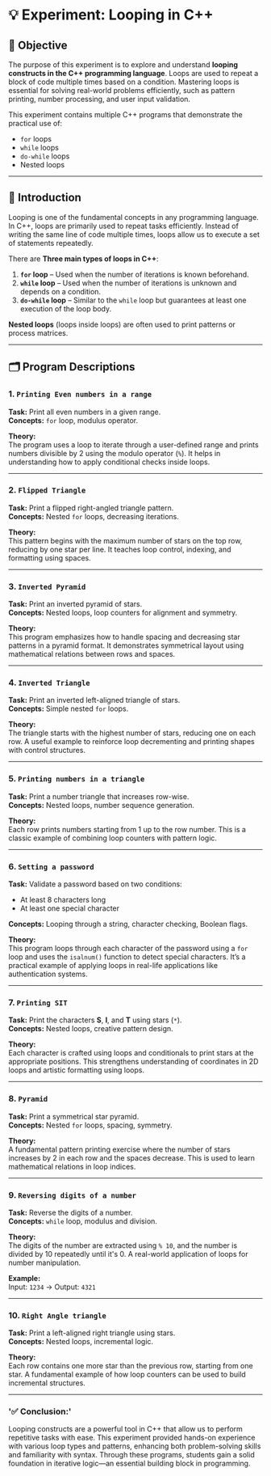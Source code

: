 # 💡 Experiment: Looping in C++

## 🧪 Objective

The purpose of this experiment is to explore and understand **looping constructs in the C++ programming language**. Loops are used to repeat a block of code multiple times based on a condition. Mastering loops is essential for solving real-world problems efficiently, such as pattern printing, number processing, and user input validation.

This experiment contains multiple C++ programs that demonstrate the practical use of:
- `for` loops
- `while` loops
- `do-while` loops
- Nested loops

---

## 📘 Introduction

Looping is one of the fundamental concepts in any programming language. In C++, loops are primarily used to repeat tasks efficiently. Instead of writing the same line of code multiple times, loops allow us to execute a set of statements repeatedly.

There are **Three main types of loops in C++**:

1. **`for` loop** – Used when the number of iterations is known beforehand.
2. **`while` loop** – Used when the number of iterations is unknown and depends on a condition.
3. **`do-while` loop** – Similar to the `while` loop but guarantees at least one execution of the loop body.

**Nested loops** (loops inside loops) are often used to print patterns or process matrices.

---

## 🗂️ Program Descriptions

### 1. `Printing Even numbers in a range`
**Task:** Print all even numbers in a given range.  
**Concepts:** `for` loop, modulus operator.

**Theory:**  
The program uses a loop to iterate through a user-defined range and prints numbers divisible by 2 using the modulo operator (`%`). It helps in understanding how to apply conditional checks inside loops.

---

### 2. `Flipped Triangle`
**Task:** Print a flipped right-angled triangle pattern.  
**Concepts:** Nested `for` loops, decreasing iterations.

**Theory:**  
This pattern begins with the maximum number of stars on the top row, reducing by one star per line. It teaches loop control, indexing, and formatting using spaces.

---

### 3. `Inverted Pyramid`
**Task:** Print an inverted pyramid of stars.  
**Concepts:** Nested loops, loop counters for alignment and symmetry.

**Theory:**  
This program emphasizes how to handle spacing and decreasing star patterns in a pyramid format. It demonstrates symmetrical layout using mathematical relations between rows and spaces.

---

### 4. `Inverted Triangle`
**Task:** Print an inverted left-aligned triangle of stars.  
**Concepts:** Simple nested `for` loops.

**Theory:**  
The triangle starts with the highest number of stars, reducing one on each row. A useful example to reinforce loop decrementing and printing shapes with control structures.

---

### 5. `Printing numbers in a triangle`
**Task:** Print a number triangle that increases row-wise.  
**Concepts:** Nested loops, number sequence generation.

**Theory:**  
Each row prints numbers starting from 1 up to the row number. This is a classic example of combining loop counters with pattern logic.

---

### 6. `Setting a password`
**Task:** Validate a password based on two conditions:
- At least 8 characters long
- At least one special character

**Concepts:** Looping through a string, character checking, Boolean flags.

**Theory:**  
This program loops through each character of the password using a `for` loop and uses the `isalnum()` function to detect special characters. It’s a practical example of applying loops in real-life applications like authentication systems.

---

### 7. `Printing SIT`
**Task:** Print the characters **S**, **I**, and **T** using stars (`*`).  
**Concepts:** Nested loops, creative pattern design.

**Theory:**  
Each character is crafted using loops and conditionals to print stars at the appropriate positions. This strengthens understanding of coordinates in 2D loops and artistic formatting using loops.

---

### 8. `Pyramid`
**Task:** Print a symmetrical star pyramid.  
**Concepts:** Nested `for` loops, spacing, symmetry.

**Theory:**  
A fundamental pattern printing exercise where the number of stars increases by 2 in each row and the spaces decrease. This is used to learn mathematical relations in loop indices.

---

### 9. `Reversing digits of a number`
**Task:** Reverse the digits of a number.  
**Concepts:** `while` loop, modulus and division.

**Theory:**  
The digits of the number are extracted using `% 10`, and the number is divided by 10 repeatedly until it's 0. A real-world application of loops for number manipulation.

**Example:**  
Input: `1234` → Output: `4321`

---

### 10. `Right Angle triangle`
**Task:** Print a left-aligned right triangle using stars.  
**Concepts:** Nested loops, incremental logic.

**Theory:**  
Each row contains one more star than the previous row, starting from one star. A fundamental example of how loop counters can be used to build incremental structures.

---

### '✅ Conclusion:'
Looping constructs are a powerful tool in C++ that allow us to perform repetitive tasks with ease. This experiment provided hands-on experience with various loop types and patterns, enhancing both problem-solving skills and familiarity with syntax. Through these programs, students gain a solid foundation in iterative logic—an essential building block in programming.




